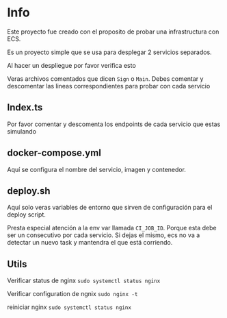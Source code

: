 # Info

Este proyecto fue creado con el proposito de probar una infrastructura con ECS.

Es un proyecto simple que se usa para desplegar 2 servicios separados.

Al hacer un despliegue por favor verifica esto

Veras archivos comentados que dicen `Sign` o `Main`. Debes comentar y descomentar las lineas correspondientes para probar con cada servicio

## Index.ts

Por favor comentar y descomenta los endpoints de cada servicio que estas simulando

## docker-compose.yml

Aquí se configura el nombre del servicio, imagen y contenedor.

## deploy.sh

Aquí solo veras variables de entorno que sirven de configuración para el deploy script.

Presta especial atención a la env var llamada `CI_JOB_ID`. Porque esta debe ser un consecutivo por cada servicio. Si dejas el mismo, ecs no va a detectar un nuevo task y mantendra el que está corriendo.

## Utils

Verificar status de nginx
`sudo systemctl status nginx`

Verificar configuration de ngnix
`sudo nginx -t`

reiniciar nginx
`sudo systemctl status nginx`
